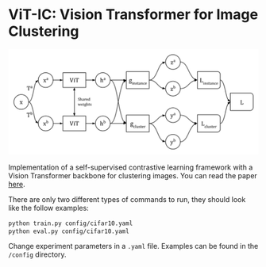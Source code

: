 # ViT-IC: Vision Transformer for Image Clustering

![diagram](diagram.png)

Implementation of a self-supervised contrastive learning framework with a Vision Transformer backbone for clustering images. You can read the paper [here](https://ryanlow.me/RyanLow_ViTIC.pdf).

There are only two different types of commands to run, they should look like the follow examples:

```
python train.py config/cifar10.yaml
python eval.py config/cifar10.yaml
```

Change experiment parameters in a `.yaml` file. Examples can be found in the `/config` directory.